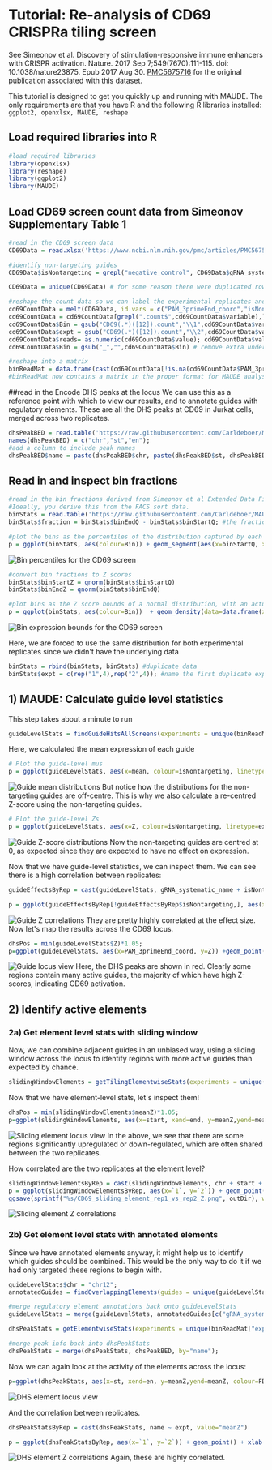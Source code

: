 # Tutorial: Re-analysis of CD69 CRISPRa tiling screen

See Simeonov et al. Discovery of stimulation-responsive immune enhancers with CRISPR activation. Nature. 2017 Sep 7;549(7670):111-115. doi: 10.1038/nature23875. Epub 2017 Aug 30. [PMC5675716](https://www.ncbi.nlm.nih.gov/pmc/articles/PMC5675716/) for the original publication associated with this dataset.

This tutorial is designed to get you quickly up and running with MAUDE. The only requirements are that you have R and the following R libraries installed:
`ggplot2, openxlsx, MAUDE, reshape`

## Load required libraries into R
```R
#load required libraries
library(openxlsx)
library(reshape)
library(ggplot2)
library(MAUDE)
```

## Load CD69 screen count data from Simeonov Supplementary Table 1
```R
#read in the CD69 screen data
CD69Data = read.xlsx('https://www.ncbi.nlm.nih.gov/pmc/articles/PMC5675716/bin/NIHMS913084-supplement-supplementary_table_1.xlsx')

#identify non-targeting guides
CD69Data$isNontargeting = grepl("negative_control", CD69Data$gRNA_systematic_name)

CD69Data = unique(CD69Data) # for some reason there were duplicated rows in this table - remove duplicates

#reshape the count data so we can label the experimental replicates and bins, and remove all the non-count data
cd69CountData = melt(CD69Data, id.vars = c("PAM_3primeEnd_coord","isNontargeting","gRNA_systematic_name"))
cd69CountData = cd69CountData[grepl(".count$",cd69CountData$variable),] # keep only read count columns
cd69CountData$Bin = gsub("CD69(.*)([12]).count","\\1",cd69CountData$variable)
cd69CountData$expt = gsub("CD69(.*)([12]).count","\\2",cd69CountData$variable)
cd69CountData$reads= as.numeric(cd69CountData$value); cd69CountData$value=NULL;
cd69CountData$Bin = gsub("_","",cd69CountData$Bin) # remove extra underscores

#reshape into a matrix
binReadMat = data.frame(cast(cd69CountData[!is.na(cd69CountData$PAM_3primeEnd_coord) | cd69CountData$isNontargeting,], PAM_3primeEnd_coord+gRNA_systematic_name+isNontargeting+expt ~ Bin, value="reads"))
#binReadMat now contains a matrix in the proper format for MAUDE analysis

```
##read in the Encode DHS peaks at the locus
We can use this as a reference point with which to view our results, and to annotate guides with regulatory elements. These are all the DHS peaks at CD69 in Jurkat cells, merged across two replicates.

```R
dhsPeakBED = read.table('https://raw.githubusercontent.com/Carldeboer/MAUDE/master/Tutorial/Encode_Jurkat_DHS_both.merged.bed', stringsAsFactors=F, row.names=NULL, sep="\t", header=F)
names(dhsPeakBED) = c("chr","st","en");
#add a column to include peak names
dhsPeakBED$name = paste(dhsPeakBED$chr, paste(dhsPeakBED$st, dhsPeakBED$en, sep="-"), sep=":")
```

## Read in and inspect bin fractions

```R
#read in the bin fractions derived from Simeonov et al Extended Data Fig 1a and the "digitize" R package
#Ideally, you derive this from the FACS sort data. 
binStats = read.table('https://raw.githubusercontent.com/Carldeboer/MAUDE/master/Tutorial/CD69_bin_percentiles.txt', stringsAsFactors=F, row.names=NULL, sep="\t", header=T)
binStats$fraction = binStats$binEndQ - binStats$binStartQ; #the fraction of cells captured is the difference in bin start and end percentiles

#plot the bins as the percentiles of the distribution captured by each bin
p = ggplot(binStats, aes(colour=Bin)) + geom_segment(aes(x=binStartQ, xend=binEndQ, y=fraction, yend=fraction)) + xlab("Bin bounds as percentiles") + ylab("Fraction of the distribution captured") +theme_classic()+scale_y_continuous(expand=c(0,0))+coord_cartesian(ylim=c(0,0.7)); print(p)
```
![Bin percentiles for the CD69 screen](CD69_bin_percentiles.png "Bin percentiles")

```R
#convert bin fractions to Z scores
binStats$binStartZ = qnorm(binStats$binStartQ)
binStats$binEndZ = qnorm(binStats$binEndQ)

#plot bins as the Z score bounds of a normal distribution, with an actual normal distribution overlaid
p = ggplot(binStats, aes(colour=Bin))  + geom_density(data=data.frame(x=rnorm(100000)), aes(x=x), fill="gray", colour=NA)+ geom_segment(aes(x=binStartZ, xend=binEndZ, y=fraction, yend=fraction)) + xlab("Bin bounds as expression Z-scores") + ylab("Fraction of the distribution captured") +theme_classic()+scale_y_continuous(expand=c(0,0))+coord_cartesian(ylim=c(0,0.7)); print(p)
```
![Bin expression bounds for the CD69 screen](CD69_bin_expression_bounds.png "Bin bounds")

Here, we are forced to use the same distribution for both experimental replicates since we didn't have the underlying data
```R
binStats = rbind(binStats, binStats) #duplicate data
binStats$expt = c(rep("1",4),rep("2",4)); #name the first duplicate expt "1" and the next expt "2";
```

## 1) MAUDE: Calculate guide level statistics
This step takes about a minute to run
```R
guideLevelStats = findGuideHitsAllScreens(experiments = unique(binReadMat["expt"]), countDataFrame = binReadMat, binStats = binStats, sortBins = c("baseline","high","low","medium"), unsortedBin = "back", nonTargeting = "isNontargeting")
```
Here, we calculated the mean expression of each guide
```R
# Plot the guide-level mus
p = ggplot(guideLevelStats, aes(x=mean, colour=isNontargeting, linetype=expt)) + geom_density()+theme_classic()+scale_y_continuous(expand=c(0,0)) + geom_vline(xintercept = 0)+xlab("Learned mean guide expression"); print(p);
```
![Guide mean distributions](CD69_guide_mu_dist.png "Guide mean distributions")
But notice how the distributions for the non-targeting guides are off-centre.  This is why we also calculate a re-centred Z-score using the non-targeting guides.

```R
# Plot the guide-level Zs
p = ggplot(guideLevelStats, aes(x=Z, colour=isNontargeting, linetype=expt)) + geom_density()+theme_classic()+scale_y_continuous(expand=c(0,0)) + geom_vline(xintercept = 0)+xlab("Learned guide expression Z score"); print(p)
```
![Guide Z-score distributions](CD69_guide_Z_dist.png "Guide Z distributions")
Now the non-targeting guides are centred at 0, as expected since they are expected to have no effect on expression.

Now that we have guide-level statistics, we can inspect them. We can see there is a high correlation between replicates:
```R
guideEffectsByRep = cast(guideLevelStats, gRNA_systematic_name + isNontargeting +PAM_3primeEnd_coord ~ expt, value="Z")

p = ggplot(guideEffectsByRep[!guideEffectsByRep$isNontargeting,], aes(x=`1`, y=`2`)) + geom_point(size=0.3) + xlab("Replicate 1 Z score") + ylab("Replicate 2 Z score") + ggtitle(sprintf("r = %f",cor(guideEffectsByRep$`1`[!guideEffectsByRep$isNontargeting],guideEffectsByRep$`2`[!guideEffectsByRep$isNontargeting])))+theme_classic(); print(p)
```
![Guide Z correlations](CD69_guide_rep1_vs_rep2_Z.png "Guide Z correlations")
They are pretty highly correlated at the effect size.  Now let's map the results across the CD69 locus.

```R
dhsPos = min(guideLevelStats$Z)*1.05;
p=ggplot(guideLevelStats, aes(x=PAM_3primeEnd_coord, y=Z)) +geom_point(size=0.5)+facet_grid(expt ~.)+ geom_segment(data = dhsPeakBED, aes(x=st, xend=en,y=dhsPos, yend=dhsPos), colour="red") + theme_classic() + xlab("Genomic position") + ylab("Guide Z score"); print(p)
```
![Guide locus view](CD69_guide-level_locus_view.png "Guide locus view")
Here, the DHS peaks are shown in red. Clearly some regions contain many active guides, the majority of which have high Z-scores, indicating CD69 activation.

## 2) Identify active elements
### 2a) Get element level stats with sliding window
Now, we can combine adjacent guides in an unbiased way, using a sliding window across the locus to identify regions with more active guides than expected by chance.

```R
slidingWindowElements = getTilingElementwiseStats(experiments = unique(binReadMat["expt"]), normNBSummaries = guideLevelStats, tails="both", window = 200, location = "PAM_3primeEnd_coord",chr="chr",nonTargeting = "isNontargeting")
```

Now that we have element-level stats, let's inspect them!
```R
dhsPos = min(slidingWindowElements$meanZ)*1.05;
p=ggplot(slidingWindowElements, aes(x=start, xend=end, y=meanZ,yend=meanZ, colour=FDR<0.01)) +geom_segment(size=1)+facet_grid(expt ~.) + theme_classic() + xlab("Genomic position") + ylab("Element Z score") + geom_hline(yintercept = 0) + geom_segment(data = dhsPeakBED, aes(x=st, xend=en,y=dhsPos, yend=dhsPos), colour="black"); print(p)
```
![Sliding element locus view](CD69_sliding_element-level_locus_view.png "Sliding element locus view")
In the above, we see that there are some regions significantly upregulated or down-regulated, which are often shared between the two replicates.

How correlated are the two replicates at the element level?
```R
slidingWindowElementsByRep = cast(slidingWindowElements, chr + start + end +numGuides ~ expt, value="meanZ")
p = ggplot(slidingWindowElementsByRep, aes(x=`1`, y=`2`)) + geom_point(size=0.5) + xlab("Replicate 1 element effect Z score") + ylab("Replicate 2 element effect Z score") + ggtitle(sprintf("r = %f",cor(dhsPeakStatsByRep$`1`,dhsPeakStatsByRep$`2`)))+theme_classic(); print(p)
ggsave(sprintf("%s/CD69_sliding_element_rep1_vs_rep2_Z.png", outDir), width = 3, height=3)
```
![Sliding element Z correlations](CD69_sliding_element_rep1_vs_rep2_Z.png "Sliding element Z correlations")

### 2b) Get element level stats with annotated elements
Since we have annotated elements anyway, it might help us to identify which guides should be combined.  This would be the only way to do it if we had only targeted these regions to begin with.

```R
guideLevelStats$chr = "chr12";
annotatedGuides = findOverlappingElements(guides = unique(guideLevelStats[!guideLevelStats$isNontargeting, c("PAM_3primeEnd_coord","gRNA_systematic_name","chr")]), elements = dhsPeakBED, elements.start = "st", elements.end = "en", elements.chr = "chr", guides.pos = "PAM_3primeEnd_coord", guides.chr = "chr")

#merge regulatory element annotations back onto guideLevelStats
guideLevelStats = merge(guideLevelStats, annotatedGuides[c("gRNA_systematic_name", "name")], by="gRNA_systematic_name", all.x=T)

dhsPeakStats = getElementwiseStats(experiments = unique(binReadMat["expt"]), normNBSummaries = guideLevelStats, nonTargeting = "isNontargeting", elementIDs = "name") # "name" is the peak IDs from the DHS BED file

#merge peak info back into dhsPeakStats
dhsPeakStats = merge(dhsPeakStats, dhsPeakBED, by="name");
```
Now we can again look at the activity of the elements across the locus:
```R
p=ggplot(dhsPeakStats, aes(x=st, xend=en, y=meanZ,yend=meanZ, colour=FDR<0.01)) +geom_segment(size=1)+facet_grid(expt ~.) + theme_classic() + xlab("Genomic position") + ylab("Element Z score") + geom_hline(yintercept = 0); print(p)
```
![DHS element locus view](CD69_DHS_element-level_locus_view.png "DHS element locus view")

And the correlation between replicates.
```R
dhsPeakStatsByRep = cast(dhsPeakStats, name ~ expt, value="meanZ")

p = ggplot(dhsPeakStatsByRep, aes(x=`1`, y=`2`)) + geom_point() + xlab("Replicate 1 DHS effect Z score") + ylab("Replicate 2 DHS effect Z score") + ggtitle(sprintf("r = %f",cor(dhsPeakStatsByRep$`1`,dhsPeakStatsByRep$`2`)))+theme_classic(); print(p)
```
![DHS element Z correlations](CD69_DHS_element_rep1_vs_rep2_Z.png "DHS element Z correlations")
Again, these are highly correlated.
